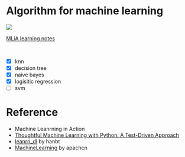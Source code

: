 # Algorithm for machine learning

![](https://img.shields.io/badge/python-3.5-blue.svg)

 [MLiA learning notes](https://github.com/InnoFang/Algo4ML/blob/master/learning_notes.md)

<br />

 + [x] knn
 + [x] decision tree
 + [x] naive bayes
 + [x] logisitic regression
 + [ ] svm

# Reference

 + Machine Leanrning in Action 
 + [Thoughtful Machine Learning with Python: A Test-Driven Approach](https://github.com/thoughtfulml/examples-in-python)
 + [leanrn_dl](https://github.com/hanbt/learn_dl) by hanbt
 + [MachineLearning](https://github.com/apachecn/MachineLearning) by apachcn
